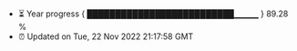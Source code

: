 - ⏳ Year progress { ██████████████████████████▁▁▁▁ } 89.28 %
- ⏰ Updated on Tue, 22 Nov 2022 21:17:58 GMT

